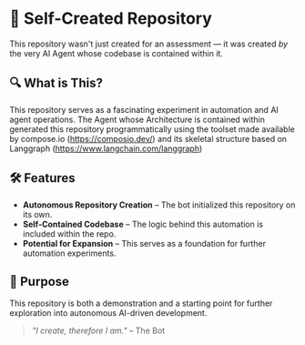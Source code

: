 # 🤖 Self-Created Repository

This repository wasn't just created for an assessment — it was created *by* the very AI Agent whose codebase is contained within it.

## 🔍 What is This?
This repository serves as a fascinating experiment in automation and AI agent operations.
The Agent whose Architecture is contained within generated this repository programmatically using the toolset made available by compose.io (https://composio.dev/) and its skeletal structure based on Langgraph (https://www.langchain.com/langgraph)


## 🛠️ Features
- **Autonomous Repository Creation** – The bot initialized this repository on its own.
- **Self-Contained Codebase** – The logic behind this automation is included within the repo.
- **Potential for Expansion** – This serves as a foundation for further automation experiments.

## 🎯 Purpose
This repository is both a demonstration and a starting point for further exploration into autonomous AI-driven development.



> *"I create, therefore I am."* – The Bot

